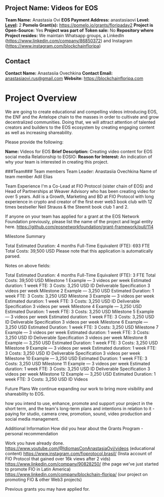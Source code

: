 ## Project Name: Videos for EOS
**Team Name:** Anastasia Ovi
**EOS Payment Address:** anastasiaovi
**Level:** **[Level](https://github.com/eosnetworkfoundation/grant-framework#grant-levels):** 2
**Pomelo Grant(s):** https://pomelo.io/grants/floripaday2
**Project is Open-Source:** Yes
**Project was part of Token sale:** No
**Repository where Project resides:** We maintain Whatsapp groups, a LinkedIn (https://www.linkedin.com/company/86850372) and Instagram (https://www.instagram.com/blockchainfloripa)

## Contact
**Contact Name:** Anastasiia Ovechkina
**Contact Email:** anastasiaovi.rus@gmail.com
**Website:** https://blockchainfloripa.com

# Project Overview

We are going to create educational and compelling videos introducing EOS, the ENF and the Antelope chain to the masses in order to cultivate and grow decentralized communities. Doing that, we will attract attention of talented creators and builders to the EOS ecosystem by creating engaging content as well as increasing shareability.

Please provide the following:

**Name:** Videos for EOS
**Brief Description:** Creating video content for EOS social media
Relationship to EOSIO: 
**Reason for Interest:** An indication of why your team is interested in creating this project.

###Team###
Team members
Team Leader: Anastasiia Ovechkina
Name of team member Adil Elias

Team Experience
I'm a Co-Lead at FIO Protocol (sister chain of EOS) and Head of Partnerships at Weaver Advisory who has been creating video for over 5 years. Adil is a Growth, Marketing and BD at FIO Protocol with long experience in crypto and creator of the first ever web3 book club with 12 times bestseller Neil Strauss & the Steemit book club 1 and 2. 

If anyone on your team has applied for a grant at the EOS Network Foundation previously, please list the name of the project and legal entity here.
https://github.com/eosnetworkfoundation/grant-framework/pull/114

Milestone Summary

Total Estimated Duration: 4 months
Full-Time Equivalent (FTE): 693 FTE
Total Costs: 39,500 USD
Please note that this application is automatically parsed.

Notes on above fields:

Total Estimated Duration: 4 months
Full-Time Equivalent (FTE): 3 FTE
Total Costs: 39,500 USD
Milestone 1 Example — 3 videos per week
Estimated duration: 1 week
FTE: 3
Costs: 3,250 USD
ID	Deliverable	Specification
3 videos per week
Milestone 2 Example — 3,250 USD
Estimated Duration: 1 week
FTE: 3
Costs: 3,250 USD
Milestone 3 Example — 3 videos per week
Estimated duration: 1 week
FTE: 3
Costs: 3,250 USD
ID	Deliverable	Specification
3 videos per week
Milestone 4 Example — 3,250 USD
Estimated Duration: 1 week
FTE: 3
Costs: 3,250 USD
Milestone 5 Example — 3 videos per week
Estimated duration: 1 week
FTE: 3
Costs: 3,250 USD
ID	Deliverable	Specification
3 videos per week
Milestone 6 Example — 3,250 USD
Estimated Duration: 1 week
FTE: 3
Costs: 3,250 USD
Milestone 7 Example — 3 videos per week
Estimated duration: 1 week
FTE: 3
Costs: 3,250 USD
ID	Deliverable	Specification
3 videos per week
Milestone 8 Example — 3,250 USD
Estimated Duration: 1 week
FTE: 3
Costs: 3,250 USD
Milestone 9 Example — 3 videos per week
Estimated duration: 1 week
FTE: 3
Costs: 3,250 USD
ID	Deliverable	Specification
3 videos per week
Milestone 10 Example — 3,250 USD
Estimated Duration: 1 week
FTE: 3
Costs: 3,250 USD
Milestone 11 Example — 3 videos per week
Estimated duration: 1 week
FTE: 3
Costs: 3,250 USD
ID	Deliverable	Specification
3 videos per week
Milestone 12 Example — 3,250 USD
Estimated Duration: 1 week
FTE: 3
Costs: 3,250 USD
ID	Videos

Future Plans
We continue expanding our work to bring more visibility and shareability to EOS. 

how you intend to use, enhance, promote and support your project in the short term, and
the team's long-term plans and intentions in relation to it - paying for studio, camera crew, promotion, sound, video production and social media management.

Additional Information
How did you hear about the Grants Program - personal recommendation

Work you have already done.
https://www.youtube.com/@IdiomasConAnastasiaOvi/videos (educational content)
https://www.instagram.com/fioprotocol.brasil/ (Insta account of FIO Protocol that gained over 16k views after 2 vids)
https://www.linkedin.com/company/90828250/ (the page we've just started to promote FIO in Latin America)
https://www.linkedin.com/company/blockchain-floripa/ (our project on promoting FIO & other Web3 projects)

Previous grants you may have applied for.

